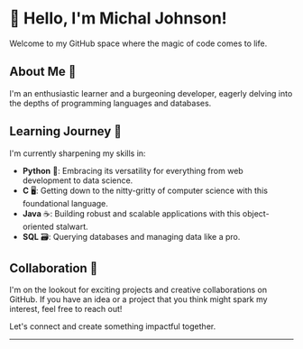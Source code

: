 # 👋 Hello, I'm Michal Johnson!

Welcome to my GitHub space where the magic of code comes to life.

## About Me 🚀

I'm an enthusiastic learner and a burgeoning developer, eagerly delving into the depths of programming languages and databases.

## Learning Journey 🌱

I'm currently sharpening my skills in:

- **Python** 🐍: Embracing its versatility for everything from web development to data science.
- **C** 🖥️: Getting down to the nitty-gritty of computer science with this foundational language.
- **Java** ☕: Building robust and scalable applications with this object-oriented stalwart.
- **SQL** 🗃️: Querying databases and managing data like a pro.

## Collaboration 💞️

I'm on the lookout for exciting projects and creative collaborations on GitHub. If you have an idea or a project that you think might spark my interest, feel free to reach out!

Let's connect and create something impactful together.

---
